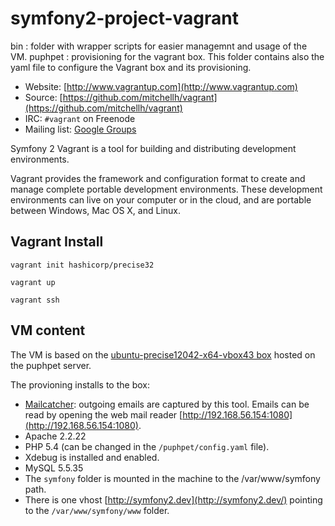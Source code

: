 symfony2-project-vagrant
========================

bin : folder with wrapper scripts for easier managemnt and usage of the VM.
puphpet : provisioning for the vagrant box. This folder contains also the yaml file to configure the Vagrant box and its provisioning.

* Website: [http://www.vagrantup.com](http://www.vagrantup.com)
* Source: [https://github.com/mitchellh/vagrant](https://github.com/mitchellh/vagrant)
* IRC: `#vagrant` on Freenode
* Mailing list: [Google Groups](http://groups.google.com/group/vagrant-up)

Symfony 2 Vagrant is a tool for building and distributing development environments.

Vagrant provides the framework and configuration format to create and
manage complete portable development environments. These development
environments can live on your computer or in the cloud, and are portable
between Windows, Mac OS X, and Linux.

Vagrant Install
---------------

```
vagrant init hashicorp/precise32
```

```
vagrant up
```

```
vagrant ssh
```

VM content
----------

The VM is based on the [ubuntu-precise12042-x64-vbox43 box](http://box.puphpet.com/ubuntu-precise12042-x64-vbox43.box) hosted on the puphpet server.

The provioning installs to the box:

* [Mailcatcher](http://mailcatcher.me/): outgoing emails are captured by this tool. Emails can be read by opening the web mail reader 
[http://192.168.56.154:1080](http://192.168.56.154:1080).
* Apache 2.2.22
* PHP 5.4 (can be changed in the `/puphpet/config.yaml` file).
* Xdebug is installed and enabled.
* MySQL 5.5.35
* The `symfony` folder is mounted in the machine to the /var/www/symfony path.
* There is one vhost [http://symfony2.dev](http://symfony2.dev/) pointing to the `/var/www/symfony/www` folder.

